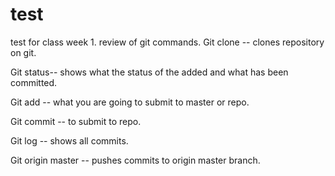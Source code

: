# test
test for class week 1. review of git commands. 
Git clone -- clones repository on git.

Git status-- shows what the status of the added and what has been committed.

Git add -- what you are going to submit to master or repo.

Git commit -- to submit to repo.

Git log -- shows all commits.

Git origin master -- pushes commits to origin master branch.
